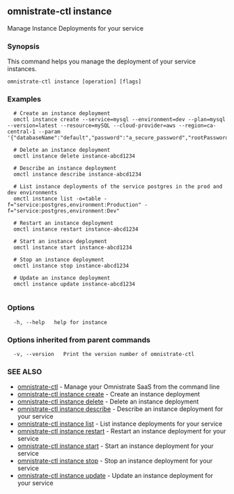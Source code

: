 ## omnistrate-ctl instance

Manage Instance Deployments for your service

### Synopsis

This command helps you manage the deployment of your service instances.

```
omnistrate-ctl instance [operation] [flags]
```

### Examples

```
  # Create an instance deployment
  omctl instance create --service=mysql --environment=dev --plan=mysql --version=latest --resource=mySQL --cloud-provider=aws --region=ca-central-1 --param '{"databaseName":"default","password":"a_secure_password","rootPassword":"a_secure_root_password","username":"user"}'

  # Delete an instance deployment
  omctl instance delete instance-abcd1234

  # Describe an instance deployment
  omctl instance describe instance-abcd1234

  # List instance deployments of the service postgres in the prod and dev environments
  omctl instance list -o=table -f="service:postgres,environment:Production" -f="service:postgres,environment:Dev"

  # Restart an instance deployment
  omctl instance restart instance-abcd1234

  # Start an instance deployment
  omctl instance start instance-abcd1234

  # Stop an instance deployment
  omctl instance stop instance-abcd1234

  # Update an instance deployment
  omctl instance update instance-abcd1234


```

### Options

```
  -h, --help   help for instance
```

### Options inherited from parent commands

```
  -v, --version   Print the version number of omnistrate-ctl
```

### SEE ALSO

* [omnistrate-ctl](omnistrate-ctl.md)	 - Manage your Omnistrate SaaS from the command line
* [omnistrate-ctl instance create](omnistrate-ctl_instance_create.md)	 - Create an instance deployment
* [omnistrate-ctl instance delete](omnistrate-ctl_instance_delete.md)	 - Delete an instance deployment
* [omnistrate-ctl instance describe](omnistrate-ctl_instance_describe.md)	 - Describe an instance deployment for your service
* [omnistrate-ctl instance list](omnistrate-ctl_instance_list.md)	 - List instance deployments for your service
* [omnistrate-ctl instance restart](omnistrate-ctl_instance_restart.md)	 - Restart an instance deployment for your service
* [omnistrate-ctl instance start](omnistrate-ctl_instance_start.md)	 - Start an instance deployment for your service
* [omnistrate-ctl instance stop](omnistrate-ctl_instance_stop.md)	 - Stop an instance deployment for your service
* [omnistrate-ctl instance update](omnistrate-ctl_instance_update.md)	 - Update an instance deployment for your service

